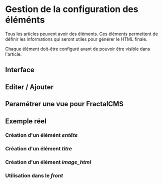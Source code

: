# Gestion de la configuration des éléménts

Tous les articles peuvent avoir des éléments. Ces éléments permettent de définir les informations
qui seront utiles pour générer le HTML finale.

Chaque élément doit-être configuré avant de pouvoir être visible dans l'article.

## Interface


## Editer / Ajouter

## Paramétrer une vue pour FractalCMS

## Exemple réel

### Création d'un élémént _entête_

### Création d'un élément _titre_

### Création d'un élément _image_html_

### Utilisation dans le _front_

